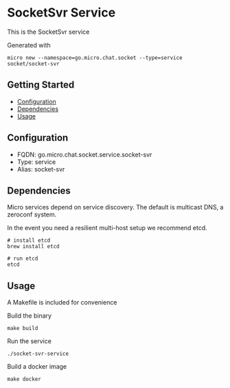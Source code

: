 # SocketSvr Service

This is the SocketSvr service

Generated with

```
micro new --namespace=go.micro.chat.socket --type=service socket/socket-svr
```

## Getting Started

- [Configuration](#configuration)
- [Dependencies](#dependencies)
- [Usage](#usage)

## Configuration

- FQDN: go.micro.chat.socket.service.socket-svr
- Type: service
- Alias: socket-svr

## Dependencies

Micro services depend on service discovery. The default is multicast DNS, a zeroconf system.

In the event you need a resilient multi-host setup we recommend etcd.

```
# install etcd
brew install etcd

# run etcd
etcd
```

## Usage

A Makefile is included for convenience

Build the binary

```
make build
```

Run the service
```
./socket-svr-service
```

Build a docker image
```
make docker
```